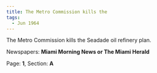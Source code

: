 ```yaml
---  
title: The Metro Commission kills the  
tags:  
  - Jun 1964  
---  
```

  
The Metro Commission kills the Seadade oil refinery plan.  
  
Newspapers: **Miami Morning News or The Miami Herald**  
  
Page: **1**, Section: **A** 

